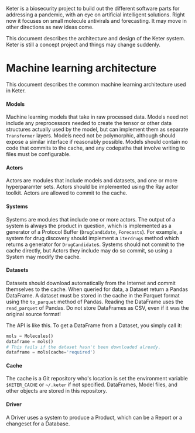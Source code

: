 Keter is a biosecurity project to build out the different software parts for addressing a pandemic, with an eye on artificial intelligent solutions. Right now it focuses on small molecule antivirals and forecasting. It may move in other directions as new ideas come.

This document describes the architecture and design of the Keter system. Keter is still a concept project and things may change suddenly.

# Machine learning architecture
This document describes the common machine learning architecture used in Keter.

#### Models
Machine learning models that take in raw processed data. Models need not include any preprocessors needed to create the tensor or other data structures actually used by the model, but can implement them as separate ``Transformer`` layers. Models need not be polymorphic, although should expose a similar interface if reasonably possible. Models should contain no code that commits to the cache, and any codepaths that involve writing to files must be configurable.

#### Actors
Actors are modules that include models and datasets, and one or more hyperparamter sets. Actors should be implemented using the Ray actor toolkit. Actors are allowed to commit to the cache.

#### Systems
Systems are modules that include one or more actors. The output of a system is always the product in question, which is implemented as a generator of a Protocol Buffer (``DrugCandidate``, ``Forecasts``). For example, a system for drug discovery should implement a ``iterdrugs`` method which returns a generator for ``DrugCandidate``s. Systems should not commit to the cache directly, but Actors they include may do so commit, so using a System may modify the cache.

#### Datasets
Datasets should download automatically from the Internet and commit themselves to the cache. When queried for data, a Dataset return a Pandas DataFrame. A dataset must be stored in the cache in the Parquet format using the ``to_parquet`` method of Pandas. Reading the DataFrame uses the ``read_parquet`` of Pandas. Do not store DataFrames as CSV, even if it was the original source format! 

The API is like this. To get a DataFrame from a Dataset, you simply call it:

```python
mols = Molecules()
dataframe = mols()
# This fails if the dataset hasn't been downloaded already.
dataframe = mols(cache='required')
```
#### Cache
The cache is a Git repository who's location is set the environment variable ``$KETER_CACHE`` or ``~/.keter`` if not specified. DataFrames, Model files, and other objects are stored in this repository.

#### Driver
A Driver uses a system to produce a Product, which can be a Report or a changeset for a Database.

